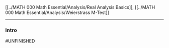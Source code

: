 [[../MATH 000 Math Essential/Analysis/Real Analysis Basics]], [[../MATH 000 Math Essential/Analysis/Weierstrass M-Test]]


---
### **Intro**

#UNFINISHED  

